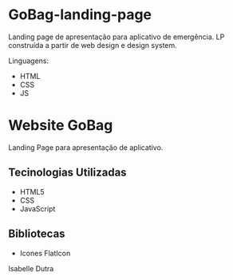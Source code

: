 # GoBag-landing-page
Landing page de apresentação para aplicativo de emergência. LP construída a partir de web design e design system.

Linguagens:
- HTML
- CSS
- JS

# Website GoBag
Landing Page para apresentação de aplicativo.

## Tecinologias Utilizadas

- HTML5
- CSS
- JavaScript

## Bibliotecas

- Icones FlatIcon

Isabelle Dutra

